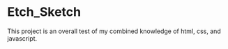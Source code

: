 # Etch_Sketch
This project is an overall test of my combined  knowledge of html, css, and javascript.
